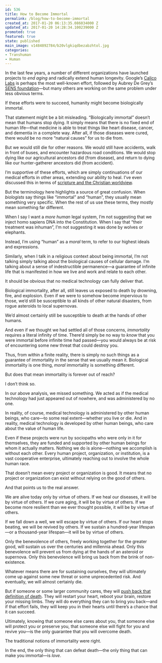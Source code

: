 ```yaml
---
id: 536
title: How to Become Immortal
permalink: /blog/how-to-become-immortal
created_at: 2017-01-20 06:13:35.086034000 Z
updated_at: 2017-01-20 14:28:34.100239000 Z
promoted: true
featured: true
state: published
main_image: v1484892784/b20vlgkiqdbezabzhtol.jpg
categories:
- Transhuman
- Human
---
```

In the last few years, a number of different organizations have launched projects to *end aging* and radically extend human longevity. Google’s [Calico Labs](https://www.calicolabs.com/) is perhaps the most well-known effort, followed by Aubrey De Grey’s [SENS foundation](http://www.sens.org/)—but many others are working on the same problem under less obvious terms.

If these efforts were to succeed, humanity might become biologically immortal.

That statement might be a bit misleading. “Biologically immortal” doesn’t mean that humans stop dying. It simply means that there is no fixed end of human life—that medicine is able to treat things like heart disease, cancer, and dementia in a complete way. After all, if those diseases were cured, there would be no more “natural causes” for us to die from.

But we would still die for other reasons. We would still have accidents, walk in front of buses, and encounter hazardous road conditions. We would stop dying like our agricultural ancestors did (from disease), and return to dying like our hunter-gatherer ancestors did (from accident).

I’m supportive of these efforts, which are simply continuations of our medical efforts in other areas, extending our ability to heal. I’ve even discussed this in terms of [scripture and the Christian worldview](http://micahredding.com/blog/2016/02/17/why-christians-should-support-radical-life-extension).

But the terminology here highlights a source of great confusion. When *biologists* say things like “immortal” and “human”, they usually mean something very specific. When the rest of us use these terms, they mostly mean something far different.

When I say I want a *more human* legal system, I’m not suggesting that we inject homo sapiens DNA into the Constitution. When I say that “their treatment was inhuman”, I’m not suggesting it was done by wolves or elephants.

Instead, I’m using “human” as a *moral* term, to refer to our highest ideals and expressions. 

Similarly, when I talk in a religious context about being immortal, I’m not talking simply talking about the biological causes of cellular damage. I’m talking about a sense of indestructible permanence—a guarantee of infinite life that is manifested in how we live and work and relate to each other. 

It should be obvious that no medical technology can fully deliver that. 

Biological immortality, after all, still leaves us exposed to death by drowning, fire, and explosion. Even if we were to somehow become impervious to those, we’d still be susceptible to all kinds of other natural disasters, from rogue asteroids to local supernovas.

We’d almost certainly still be susceptible to death at the hands of other humans. 

And even if we thought we had settled all of those concerns, *immortality* requires a literal infinity of time. There’d simply be no way to *know* that you were immortal before infinite time had passed—you would always be at risk of encountering some new threat that could destroy you.

Thus, from within a finite reality, there is simply no such things as a guarantee of immortality in the sense that we usually mean it. Biological immortality is one thing, *moral* immortality is something different.

But does that mean immortality is forever out of reach?

I don’t think so. 

In our above analysis, we missed something. We acted as if the medical technology had just appeared out of nowhere, and was administered by no one.  

In reality, of course, medical technology is administered by other human beings, who care—to some real extent—whether you live or die. And in reality, medical technology is developed by other human beings, who care about the value of human life.

Even if these projects were run by sociopaths who were only in it for themselves, they are funded and supported by other human beings for whom it actually matters. Nothing we do is alone—nothing we accomplish is without each other. Every human project, organization, or institution, is a vast cooperative enterprise, ultimately reaching out to involve the whole human race. 

That doesn’t mean every project or organization is good. It means that no project or organization can exist without relying on the good of others.

And that points us to the real answer.

We are alive today only by virtue of others. If we heal our diseases, it will be by virtue of others. If we cure aging, it will be by virtue of others. If we become more resilient than we ever thought possible, it will be by virtue of others.

If we fall down a well, we will escape by virtue of others. If our heart stops beating, we will be revived by others. If we sustain a hundred-year lifespan—or a thousand-year lifespan—it will be by virtue of others.

Only the benevolence of others, freely working together for the greater good, will sustain us over the centuries and millennia ahead. Only this benevolence will prevent us from dying at the hands of an asteroid or supernova. Only this benevolence will bring us back from the brink of non-existence.

Whatever means there are for sustaining ourselves, they will ultimately come up against some new threat or some unprecedented risk. And eventually, we will almost certainly die.

But if someone or some larger community cares, they will [push back that definition of death](http://micahredding.com/blog/all-are-alive). They will restart your heart, reboot your brain, restore your missing limbs. They will do everything they can to bring you back—and if that effort fails, they will keep you in their hearts until there’s a chance that it can succeed.

Ultimately, knowing that someone else cares about you, that someone else will protect you or preserve you, that someone else will fight for you and revive you—is the only guarantee that you will overcome death.

The traditional notions of immortality were right. 

In the end, the only thing that can defeat death—the only thing that can make you immortal—is *love*.
